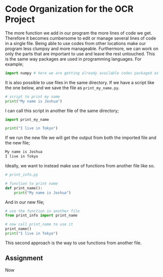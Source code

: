 # Code Organization for the OCR Project

The more function we add in our program the more lines of code we get. Therefore it becomes cumbersome to edit or manage several lines of code in a single file. Being able to use codes from other locations make our program less clumpsy and more manageable. Furthermore, we can work on only the parts that are important to use and leave the rest untouched. This is the same way packages are used in programming languages. For example;

```python
import numpy # here we are getting already available codes packaged as `numpy`
```

It is also possible to use files in the same directory. If we have a script like the one below, and we save the file as `print_my_name.py`.

```python
# script to print my name
print("My name is Joshua")
```

I can call this script in another file of the same directory;

```python
import print_my_name

print("I live in Tokyo")
```

If we run the new file we will get the output from both the imported file and the new file;

```bash
My name is Joshua
I live in Tokyo
```

Ideally, we want to instead make use of functions from another file like so.

```python
# print_info.py

# function to print name
def print_name():
    print("My name is Joshua")
```

And in our new file;

```python
# use the function in another file
from print_info import print_name

# now call print_name to use it
print_name()
print("I live in Tokyo")
```

This second approach is the way to use functions from another file.

## Assignment

Now 